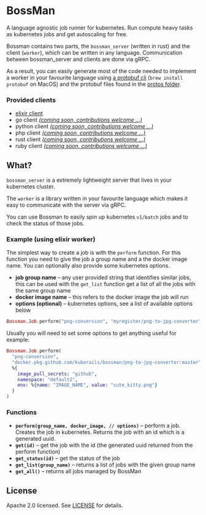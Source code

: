 # BossMan

A language agnostic job runner for kubernetes. Run compute heavy tasks as kubernetes jobs and get autoscaling for free.

Bossman contains two parts, the `bossman_server` (written in rust) and the client (`worker`), which can be written in any language. Communication between bossman_server and clients are done via gRPC.

As a result, you can easily generate most of the code needed to implement a worker in your favourite language using [a protobuf cli](https://github.com/protocolbuffers/protobuf/) (`brew install protobuf` on MacOS) and the protobuf files found in the [protos folder](/bossman_server/protos).

### Provided clients

- [elixir client](/workers/elixir/)
- go client [_(coming soon, contributions welcome ...)_](#18)
- python client [_(coming soon, contributions welcome ...)_](#19)
- php client [_(coming soon, contributions welcome ...)_](#20)
- rust client [_(coming soon, contributions welcome ...)_](#21)
- ruby client [_(coming soon, contributions welcome ...)_](#22)

## What?

`bossman_server` is a extremely lightweight server that lives in your kubernetes cluster.

The `worker` is a library written in your favourite language which makes it easy to communicate with the server via gRPC.

You can use Bossman to easily spin up kubernetes `v1/batch` jobs and to check the status of those jobs.

### Example (using elixir worker)

The simplest way to create a job is with the `perform` function. For this function you need to give the job a group name and a the docker image name. You can optionally also provide some kubernetes options.

- **job group name** – any user provided string that identifies similar jobs, this can be used with the `get_list` function get a list of all the jobs with the same group name
- **docker image name** – this refers to the docker image the job will run
- **options (optional)** – kubernetes options, see a list of available options below

```elixir
Bossman.Job.perform("png-conversion", "myregister/png-to-jpg-converter")
```

Usually you will need to set some options to get anything useful for example:

```elixir
Bossman.Job.perform(
  "png-conversion",
  "docker.pkg.github.com/kuberails/bossman/png-to-jpg-converter:master",
  %{
    image_pull_secrets: "github",
    namespace: "default2",
    env: %{name: "IMAGE_NAME", value: "cute_kitty.png"}
  }
)
```

### Functions

- **`perform(group_name, docker_image, // options)`** – perform a job. Creates the job in kubernetes. Returns the job with an id which is a generated uuid.
- **`get(id)`** – get the job with the id (the generated uuid returned from the perform function)
- **`get_status(id)`** – get the status of the job
- **`get_list(group_name)`** – returns a list of jobs with the given group name
- **`get_all()`** – returns all jobs managed by BossMan

## License

Apache 2.0 licensed. See [LICENSE](LICENSE.md) for details.
